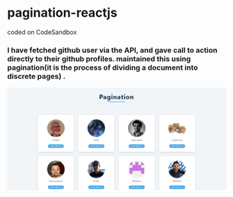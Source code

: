 # pagination-reactjs
coded on CodeSandbox

### I have fetched github user via the API, and gave call to action directly to their github profiles. maintained this using pagination(it is the process of dividing a document into discrete pages) .
<img src="src/ss.png">
